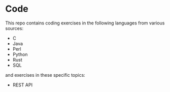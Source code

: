 # Code
This repo contains coding exercises in the following languages from various sources:
- C
- Java
- Perl
- Python
- Rust
- SQL

and exercises in these specific topics:
- REST API

